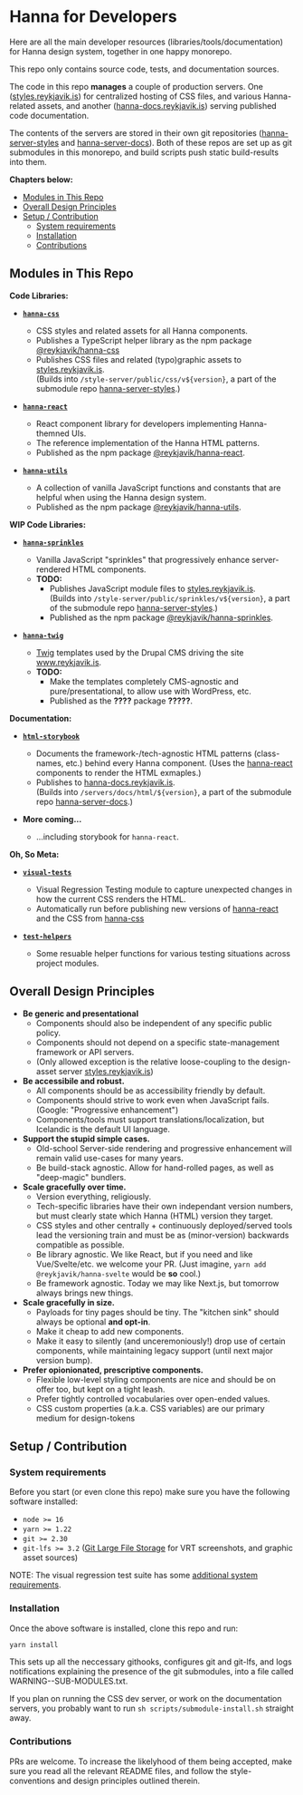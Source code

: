 # Hanna for Developers

Here are all the main developer resources (libraries/tools/documentation) for
Hanna design system, together in one happy monorepo.

This repo only contains source code, tests, and documentation sources.

The code in this repo **manages** a couple of production servers. One
([styles.reykjavik.is][]) for centralized hosting of CSS files, and various
Hanna-related assets, and another
([hanna-docs.reykjavik.is](https://hanna-docs.reykjavik.is)) serving published
code documentation.

The contents of the servers are stored in their own git repositories
([hanna-server-styles][] and [hanna-server-docs][]). Both of these repos are
set up as git submodules in this monorepo, and build scripts push static
build-results into them.

**Chapters below:**

<!-- prettier-ignore-start -->

- [Modules in This Repo](#modules-in-this-repo)
- [Overall Design Principles](#overall-design-principles)
- [Setup / Contribution](#setup--contribution)
  - [System requirements](#system-requirements)
  - [Installation](#installation)
  - [Contributions](#contributions)

<!-- prettier-ignore-end -->

## Modules in This Repo

**Code Libraries:**

- **[`hanna-css`](modules/hanna-css/)**

  - CSS styles and related assets for all Hanna components.
  - Publishes a TypeScript helper library as the npm package
    [@reykjavik/hanna-css](https://www.npmjs.com/package/@reykjavik/hanna-css)
  - Publishes CSS files and related (typo)graphic assets to
    [styles.reykjavik.is][].  
    (Builds into `/style-server/public/css/v${version}`, a part of the
    submodule repo [hanna-server-styles][].)

- **[`hanna-react`](modules/hanna-react/)**

  - React component library for developers implementing Hanna-themned UIs.
  - The reference implementation of the Hanna HTML patterns.
  - Published as the npm package
    [@reykjavik/hanna-react](https://www.npmjs.com/package/@reykjavik/hanna-react).

- **[`hanna-utils`](modules/hanna-utils/)**
  - A collection of vanilla JavaScript functions and constants that are
    helpful when using the Hanna design system.
  - Published as the npm package
    [@reykjavik/hanna-utils](https://www.npmjs.com/package/@reykjavik/hanna-utils).

**WIP Code Libraries:**

- **[`hanna-sprinkles`](modules/hanna-sprinkles/)**

  - Vanilla JavaScript "sprinkles" that progressively enhance server-rendered
    HTML components.
  - **TODO:**
    - Publishes JavaScript module files to [styles.reykjavik.is][].  
      (Builds into `/style-server/public/sprinkles/v${version}`, a part of the
      submodule repo [hanna-server-styles][].)
    - Published as the npm package
      [@reykjavik/hanna-sprinkles](https://www.npmjs.com/package/@reykjavik/hanna-sprinkles).

- **[`hanna-twig`](modules/hanna-twig/)**

  - [Twig](https://twig.symfony.com/) templates used by the Drupal CMS driving
    the site www.reykjavik.is.
  - **TODO:**
    - Make the templates completely CMS-agnostic and pure/presentational, to
      allow use with WordPress, etc.
    - Published as the **????** package **?????**.

**Documentation:**

- **[`html-storybook`](modules/html-storybook/)**

  - Documents the framework-/tech-agnostic HTML patterns (class-names, etc.)
    behind every Hanna component. (Uses the [hanna-react](modules/hanna-react)
    components to render the HTML exmaples.)
  - Publishes to
    [hanna-docs.reykjavik.is](https://hanna-docs.reykjavik.is/html).  
     (Builds into `/servers/docs/html/${version}`, a part of the submodule repo
    [hanna-server-docs][].)

- **More coming…**
  - …including storybook for `hanna-react`.

**Oh, So Meta:**

- **[`visual-tests`](modules/visual-tests/)**

  - Visual Regression Testing module to capture unexpected changes in how the
    current CSS renders the HTML.
  - Automatically run before publishing new versions of
    [hanna-react](modules/hanna-react/) and the CSS from
    [hanna-css](modules/hanna-css/)

- **[`test-helpers`](modules/test-helpers/)**
  - Some resuable helper functions for various testing situations across
    project modules.

## Overall Design Principles

- **Be generic and presentational**
  - Components should also be independent of any specific public policy.
  - Components should not depend on a specific state-management framework or
    API servers.
  - (Only allowed exception is the relative loose-coupling to the design-asset
    server [styles.reykjavik.is][])
- **Be accessibile and robust.**
  - All components should be as accessibility friendly by default.
  - Components should strive to work even when JavaScript fails. (Google:
    "Progressive enhancement")
  - Components/tools must support translations/localization, but Icelandic is
    the default UI language.
- **Support the stupid simple cases.**
  - Old-school Server-side rendering and progressive enhancement will remain
    valid use-cases for many years.
  - Be build-stack agnostic. Allow for hand-rolled pages, as well as
    "deep-magic" bundlers.
- **Scale gracefully over time.**
  - Version everything, religiously.
  - Tech-specific libraries have their own independant version numbers, but
    must clearly state which Hanna (HTML) version they target.
  - CSS styles and other centrally + continuously deployed/served tools lead
    the versioning train and must be as (minor-version) backwards compatible
    as possible.
  - Be library agnostic. We like React, but if you need and like
    Vue/Svelte/etc. we welcome your PR. (Just imagine,
    `yarn add @reykjavik/hanna-svelte` would be **so** cool.)
  - Be framework agnostic. Today we may like Next.js, but tomorrow always
    brings new things.
- **Scale gracefully in size.**
  - Payloads for tiny pages should be tiny. The "kitchen sink" should always
    be optional **and opt-in**.
  - Make it cheap to add new components.
  - Make it easy to silently (and unceremoniously!) drop use of certain
    components, while maintaining legacy support (until next major version
    bump).
- **Prefer opionionated, prescriptive components.**
  - Flexible low-level styling components are nice and should be on offer too,
    but kept on a tight leash.
  - Prefer tightly controlled vocabularies over open-ended values.
  - CSS custom properties (a.k.a. CSS variables) are our primary medium for
    design-tokens

## Setup / Contribution

### System requirements

Before you start (or even clone this repo) make sure you have the following
software installed:

- `node >= 16`
- `yarn >= 1.22`
- `git >= 2.30`
- `git-lfs >= 3.2` ([Git Large File Storage](https://git-lfs.github.com/) for
  VRT screenshots, and graphic asset sources)

NOTE: The visual regression test suite has some
[additional system requirements](modules/visual-tests/README.md#system-requirements).

### Installation

Once the above software is installed, clone this repo and run:

```sh
yarn install
```

This sets up all the neccessary githooks, configures git and git-lfs, and logs
notifications explaining the presence of the git submodules, into a file
called WARNING--SUB-MODULES.txt.

If you plan on running the CSS dev server, or work on the documentation
servers, you probably want to run `sh scripts/submodule-install.sh` straight
away.

### Contributions

PRs are welcome. To increase the likelyhood of them being accepted, make sure
you read all the relevant README files, and follow the style-conventions and
design principles outlined therein.

<!-- -------------------------------------------------------------- -->

[styles.reykjavik.is]: https://styles.reykjavik.is
[hanna-server-styles]: https://github.com/reykjavikcity/hanna-server-styles
[hanna-server-docs]: https://github.com/reykjavikcity/hanna-server-docs
